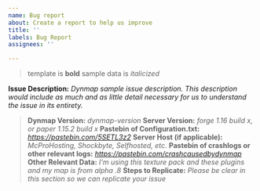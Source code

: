 ```yaml
---
name: Bug report
about: Create a report to help us improve
title: ''
labels: Bug Report
assignees: ''

---
```


> template is **bold**
> sample data is *italicized*

**Issue Description:** *Dynmap sample issue description. This description would include as much and as little detail necessary for us to understand the issue in its entirety.*

> **Dynmap Version:** *dynmap-version*
> **Server Version:** *forge 1.16 build x, or paper 1.15.2 build x*
> **Pastebin of Configuration.txt:** *https://pastebin.com/5SETL3z2*
> **Server Host (if applicable):** *McProHosting, Shockbyte, Selfhosted, etc.*
> **Pastebin of crashlogs or other relevant logs:** *https://pastebin.com/crashcausedbydynmap*
> **Other Relevant Data:** *I'm using this texture pack and these plugins and my map is from alpha .8*
> **Steps to Replicate:** *Please be clear in this section so we can replicate your issue*
